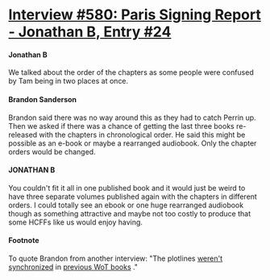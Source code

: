 # [Interview #580: Paris Signing Report - Jonathan B, Entry #24](https://www.theoryland.com/intvmain.php?i=580#24)

#### Jonathan B

We talked about the order of the chapters as some people were confused by Tam being in two places at once.

#### Brandon Sanderson

Brandon said there was no way around this as they had to catch Perrin up. Then we asked if there was a chance of getting the last three books re-released with the chapters in chronological order. He said this might be possible as an e-book or maybe a rearranged audiobook. Only the chapter orders would be changed.

#### JONATHAN B

You couldn't fit it all in one published book and it would just be weird to have three separate volumes published again with the chapters in different orders. I could totally see an ebook or one huge rearranged audiobook though as something attractive and maybe not too costly to produce that some HCFFs like us would enjoy having.

#### Footnote

To quote Brandon from another interview: "The plotlines
[weren't](http://www.theoryland.com/intvmain.php?i=178#5)
[synchronized](http://www.theoryland.com/intvmain.php?i=147#3)
in
[previous WoT books](http://www.theoryland.com/intvmain.php?i=123#26)
."

